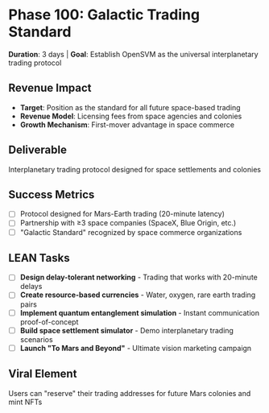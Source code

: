 # Phase 100: Galactic Trading Standard
**Duration**: 3 days | **Goal**: Establish OpenSVM as the universal interplanetary trading protocol

## Revenue Impact
- **Target**: Position as the standard for all future space-based trading
- **Revenue Model**: Licensing fees from space agencies and colonies
- **Growth Mechanism**: First-mover advantage in space commerce

## Deliverable
Interplanetary trading protocol designed for space settlements and colonies

## Success Metrics
- [ ] Protocol designed for Mars-Earth trading (20-minute latency)
- [ ] Partnership with ≥3 space companies (SpaceX, Blue Origin, etc.)
- [ ] "Galactic Standard" recognized by space commerce organizations

## LEAN Tasks
- [ ] **Design delay-tolerant networking** - Trading that works with 20-minute delays
- [ ] **Create resource-based currencies** - Water, oxygen, rare earth trading pairs
- [ ] **Implement quantum entanglement simulation** - Instant communication proof-of-concept
- [ ] **Build space settlement simulator** - Demo interplanetary trading scenarios
- [ ] **Launch "To Mars and Beyond"** - Ultimate vision marketing campaign

## Viral Element
Users can "reserve" their trading addresses for future Mars colonies and mint NFTs